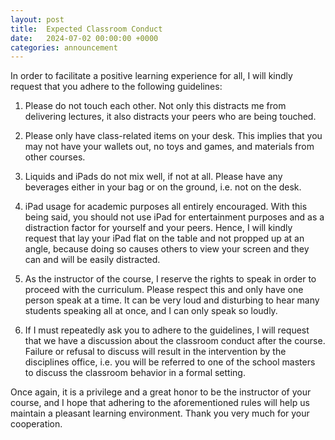```yaml
---
layout: post
title:  Expected Classroom Conduct
date:   2024-07-02 00:00:00 +0000
categories: announcement
---
```


In order to facilitate a positive learning experience for all, I will kindly request that you adhere to the following guidelines:

1. Please do not touch each other. Not only this distracts me from delivering lectures, it also distracts your peers who are being touched.

1. Please only have class-related items on your desk. This implies that you may not have your wallets out, no toys and games, and materials from other courses. 

1. Liquids and iPads do not mix well, if not at all. Please have any beverages either in your bag or on the ground, i.e. not on the desk.

1. iPad usage for academic purposes all entirely encouraged. With this being said, you should not use iPad for entertainment purposes and as a distraction factor for yourself and your peers. Hence, I will kindly request that lay your iPad flat on the table and not propped up at an angle, because doing so causes others to view your screen and they can and will be easily distracted.

1. As the instructor of the course, I reserve the rights to speak in order to proceed with the curriculum. Please respect this and only have one person speak at a time. It can be very loud and disturbing to hear many students speaking all at once, and I can only speak so loudly.

1. If I must repeatedly ask you to adhere to the guidelines, I will request that we have a discussion about the classroom conduct after the course. Failure or refusal to discuss will result in the intervention by the disciplines office, i.e. you will be referred to one of the school masters to discuss the classroom behavior in a formal setting.

Once again, it is a privilege and a great honor to be the instructor of your course, and I hope that adhering to the aforementioned rules will help us maintain a pleasant learning environment. Thank you very much for your cooperation.